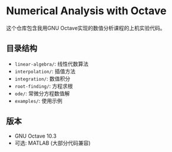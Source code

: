 # Numerical Analysis with Octave

这个仓库包含我用GNU Octave实现的数值分析课程的上机实验代码。

## 目录结构

- `linear-algebra/`: 线性代数算法
- `interpolation/`: 插值方法
- `integration/`: 数值积分
- `root-finding/`: 方程求根
- `ode/`: 常微分方程数值解
- `examples/`: 使用示例

## 版本

- GNU Octave 10.3
- 可选: MATLAB (大部分代码兼容)
